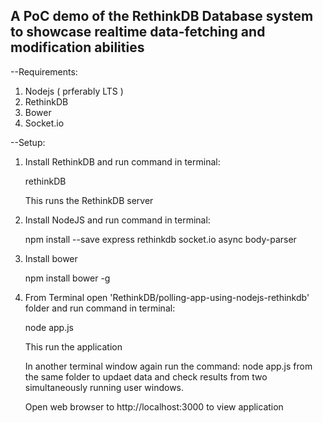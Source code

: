 ## A PoC demo of the RethinkDB Database system to showcase realtime data-fetching and modification abilities ##

--Requirements: 
1) Nodejs ( prferably LTS )
2) RethinkDB
3) Bower
4) Socket.io

--Setup:
1) Install RethinkDB and run command in terminal:
    
    rethinkDB
    
    This runs the RethinkDB server

2) Install NodeJS and run command in terminal:
    
    npm install --save express rethinkdb socket.io async body-parser
    
3) Install bower
    
    npm install bower -g
    
3) From Terminal open 'RethinkDB/polling-app-using-nodejs-rethinkdb' folder and run command in terminal:
    
    node app.js
    
    This run the application
    
    In another terminal window again run the command: node app.js from the same folder to updaet data and check results from two
    simultaneously running user windows.
    
    Open web browser to http://localhost:3000 to view application


